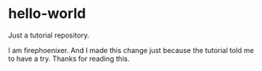 # hello-world
Just a tutorial repository.



I am firephoenixer. And I made this change just because the tutorial told me to have a try.
Thanks for reading this.


